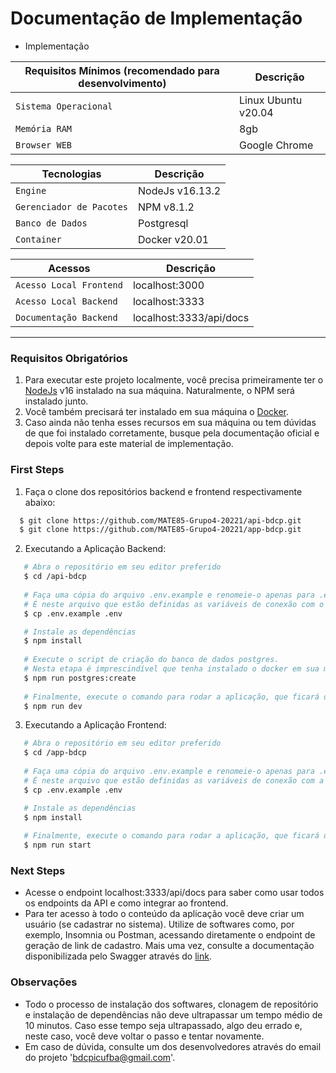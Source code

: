 # Documentação de Implementação

- Implementação 

| Requisitos Mínimos (recomendado para desenvolvimento) | Descrição |
| --------- | --------- |
| `Sistema Operacional` | Linux Ubuntu v20.04 |
| `Memória RAM` | 8gb |
| `Browser WEB` | Google Chrome |

| Tecnologias | Descrição |
| --------- | --------- |
| `Engine` | NodeJs v16.13.2 |
| `Gerenciador de Pacotes` | NPM v8.1.2 |
| `Banco de Dados` | Postgresql |
| `Container` | Docker v20.01 |

| Acessos | Descrição |
| --------- | --------- |
| `Acesso Local Frontend` | localhost:3000 |
| `Acesso Local Backend` | localhost:3333 |
| `Documentação Backend` | localhost:3333/api/docs |

---

### Requisitos Obrigatórios
1. Para executar este projeto localmente, você precisa primeiramente ter o [NodeJs](https://nodejs.org/en/) v16 instalado na sua máquina. Naturalmente, o NPM será instalado junto.
2. Você também precisará ter instalado em sua máquina o [Docker](https://www.docker.com/).
3. Caso ainda não tenha esses recursos em sua máquina ou tem dúvidas de que foi instalado corretamente, busque pela documentação oficial e depois volte para este material de implementação.

### First Steps
1. Faça o clone dos repositórios backend e frontend respectivamente abaixo:

```sh
  $ git clone https://github.com/MATE85-Grupo4-20221/api-bdcp.git
  $ git clone https://github.com/MATE85-Grupo4-20221/app-bdcp.git
```

2. Executando a Aplicação Backend:
 ```sh
    # Abra o repositório em seu editor preferido
    $ cd /api-bdcp
    
    # Faça uma cópia do arquivo .env.example e renomeie-o apenas para .env
    # É neste arquivo que estão definidas as variáveis de conexão com o banco. 
    $ cp .env.example .env
 
    # Instale as dependências
    $ npm install
    
    # Execute o script de criação do banco de dados postgres.
    # Nesta etapa é imprescindível que tenha instalado o docker em sua máquina. Caso não tenha e opte por fazer a configuração manual do banco, não esqueça de checar as variáveis de configuração no arquivo .env
    $ npm run postgres:create
    
    # Finalmente, execute o comando para rodar a aplicação, que ficará disponível em localhost:3333
    $ npm run dev
 ```

3. Executando a Aplicação Frontend:
 ```sh
    # Abra o repositório em seu editor preferido
    $ cd /app-bdcp
    
    # Faça uma cópia do arquivo .env.example e renomeie-o apenas para .env
    # É neste arquivo que estão definidas as variáveis de conexão com a API.
    $ cp .env.example .env
 
    # Instale as dependências
    $ npm install
    
    # Finalmente, execute o comando para rodar a aplicação, que ficará disponível em localhost:3000
    $ npm run start
 ```
 
 ### Next Steps
  - Acesse o endpoint localhost:3333/api/docs para saber como usar todos os endpoints da API e como integrar ao frontend.
  - Para ter acesso à todo o conteúdo da aplicação você deve criar um usuário (se cadastrar no sistema). Utilize de softwares como, por exemplo, Insomnia ou Postman, acessando diretamente o endpoint de geração de link de cadastro. Mais uma vez, consulte a documentação disponibilizada pelo Swagger através do [link](localhost:3333/api/docs).

### Observações
 - Todo o processo de instalação dos softwares, clonagem de repositório e instalação de dependências não deve ultrapassar um tempo médio de 10 minutos. Caso esse tempo seja ultrapassado, algo deu errado e, neste caso, você deve voltar o passo e tentar novamente.
 - Em caso de dúvida, consulte um dos desenvolvedores através do email do projeto 'bdcpicufba@gmail.com'.

